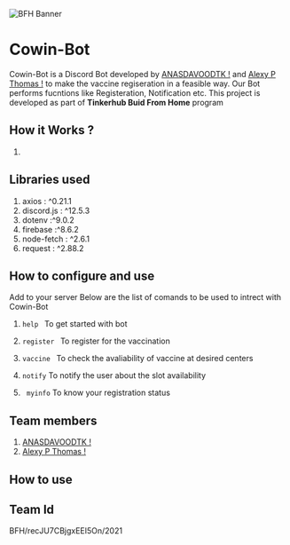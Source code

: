 ![BFH Banner](https://trello-attachments.s3.amazonaws.com/542e9c6316504d5797afbfb9/542e9c6316504d5797afbfc1/39dee8d993841943b5723510ce663233/Frame_19.png)

# Cowin-Bot
Cowin-Bot is a Discord Bot developed by <a href="https://github.com/ANASDAVOODTK">ANASDAVOODTK !</a> and <a href="https://github.com/AlexyPulivelil">Alexy P Thomas !</a> to make the vaccine regiseration in a feasible way. Our Bot performs fucntions like Registeration, Notification etc. This project is developed as part of **Tinkerhub Buid From Home** program

## How it Works ?
1. 

## Libraries used
1. axios : ^0.21.1
2. discord.js : ^12.5.3
3. dotenv :^9.0.2
4. firebase :^8.6.2
5. node-fetch : ^2.6.1
6. request : ^2.88.2

## How to configure and use
Add  to your server
Below are the list of comands to be used to intrect with Cowin-Bot

1. ```help ``` 
To get started with bot

2. ```register ```
To register for the vaccination

3. ```vaccine ```
To check the avaliability of vaccine at desired centers

4. ```notify```
To notify the user about the slot availability

5. ``` myinfo```
To know your registration status


## Team members
1. <a href="https://github.com/ANASDAVOODTK">ANASDAVOODTK !</a>
2. <a href="https://github.com/AlexyPulivelil">Alexy P Thomas !</a>

## How to use


## Team Id

BFH/recJU7CBjgxEEI5On/2021
